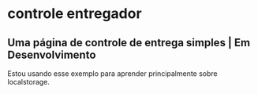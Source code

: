 # <h1>controle entregador</h1>
<h2>Uma página de controle de entrega simples | Em Desenvolvimento</h2>
<p>Estou usando esse exemplo para aprender principalmente sobre localstorage.</p>
